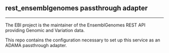 ## rest_ensemblgenomes passthrough adapter
---

The EBI project is the maintainer of the EnsemblGenomes REST API providing Genomic and Variation data.

This repo contains the configuration necessary to set up this service as an ADAMA passthrough adapter.
